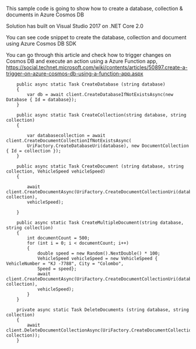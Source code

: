 This sample code is going to show how to create a database, collection & documents in Azure Cosmos DB

Solution has built on Visual Studio 2017 on .NET Core 2.0

You can see code snippet to create the database, collection and document using Azure Cosmos DB SDK

You can go through this article and check how to trigger changes on Cosmos DB and execute an action using a Azure Function app, https://social.technet.microsoft.com/wiki/contents/articles/50897.create-a-trigger-on-azure-cosmos-db-using-a-function-app.aspx 


        public async static Task CreateDatabase (string database)
        {
            var db = await client.CreateDatabaseIfNotExistsAsync(new Database { Id = database});
        }

        public async static Task CreateCollection(string database, string collection)
        {

            var databasecollection = await client.CreateDocumentCollectionIfNotExistsAsync(
            UriFactory.CreateDatabaseUri(database), new DocumentCollection { Id = collection });
        }

        public async static Task CreateDocument (string database, string collection, VehicleSpeed vehicleSpeed)
        {

            await client.CreateDocumentAsync(UriFactory.CreateDocumentCollectionUri(database, collection),
            vehicleSpeed);
          
        }

        public async static Task CreateMultipleDocument(string database, string collection)
        {
            int documentCount = 500;
            for (int i = 0; i < documentCount; i++)
            {
                double speed = new Random().NextDouble() * 100;
                VehicleSpeed vehicleSpeed = new VehicleSpeed { VehicleNumber = "KJ -7788", City = "Colombo",
                Speed = speed};
                await client.CreateDocumentAsync(UriFactory.CreateDocumentCollectionUri(database, collection),
                vehicleSpeed);
            }
        }

        private async static Task DeleteDocuments (string database, string collection)
        {
            await client.DeleteDocumentCollectionAsync(UriFactory.CreateDocumentCollectionUri(database, collection));
        }

